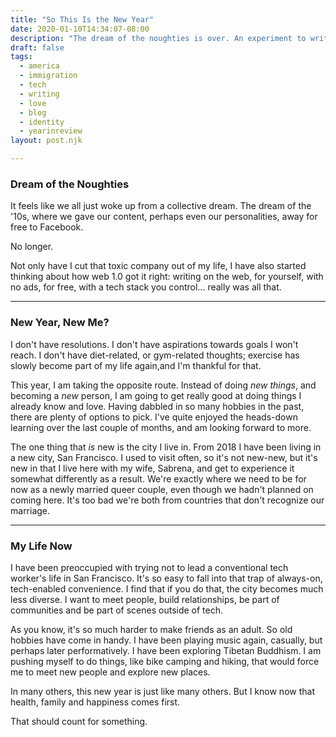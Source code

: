 ```yaml
---
title: "So This Is the New Year"
date: 2020-01-10T14:34:07-08:00
description: "The dream of the noughties is over. An experiment to write more, post it here, call it a blog, and call it a day."
draft: false 
tags:
  - america
  - immigration
  - tech
  - writing
  - love
  - blog
  - identity
  - yearinreview
layout: post.njk

---
```


### Dream of the Noughties

It feels like we all just woke up from a collective dream. The dream of the '10s, where we gave our content, perhaps even our personalities, away for free to Facebook.

No longer. 

Not only have I cut that toxic company out of my life, I have also started thinking about how web 1.0 got it right: writing on the web, for yourself, with no ads, for free, with a tech stack you control... really was all that.

---

### New Year, New Me?

I don't have resolutions. I don't have aspirations towards goals I won't reach. I don't have diet-related, or gym-related thoughts; exercise has slowly become part of my life again,and I'm thankful for that. 

This year, I am taking the opposite route. Instead of doing *new things*, and becoming a *new* person, I am going to get really good at doing things I already know and love. Having dabbled in so many hobbies in the past, there are plenty of options to pick. I've quite enjoyed the heads-down learning over the last couple of months, and am looking forward to more.

The one thing that *is* new is the city I live in. From 2018 I have been living in a new city, San Francisco. I used to visit often, so it's not new-new, but it's new in that I live here with my wife, Sabrena, and get to experience it somewhat differently as a result. We're exactly where we need to be for now as a newly married queer couple, even though we hadn't planned on coming here. It's too bad we're both from countries that don't recognize our marriage. 

---

### My Life Now

I have been preoccupied with trying not to lead a conventional tech worker's life in San Francisco. It's so easy to fall into that trap of always-on, tech-enabled convenience. I find that if you do that, the city becomes much less diverse. I want to meet people, build relationships, be part of communities and be part of scenes outside of tech. 

As you know, it's so much harder to make friends as an adult. So old hobbies have come in handy. I have been playing music again, casually, but perhaps later performatively. I have been exploring Tibetan Buddhism. I am pushing myself to do things, like bike camping and hiking, that would force me to meet new people and explore new places.

In many others, this new year is just like many others. But I know now that health, family and happiness comes first. 

That should count for something.